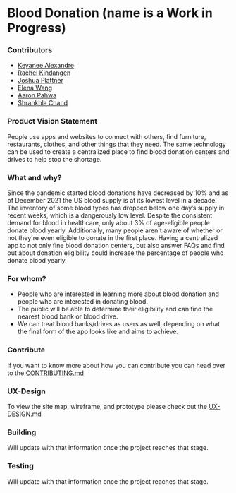 # Blood Donation (name is a Work in Progress)


### Contributors
* [Keyanee Alexandre](https://github.com/keyaneealexandre)
* [Rachel Kindangen](https://github.com/rkindangen)
* [Joshua Plattner](https://github.com/jplattner73)
* [Elena Wang](https://github.com/ELENA0206)
* [Aaron Pahwa](https://github.com/ampahwa)
* [Shrankhla Chand](https://github.com/shrankhla1234)

### Product Vision Statement
People use apps and websites to connect with others, find furniture, restaurants, clothes, and other things that they need. The same technology can be used to create a centralized place to find blood donation centers and drives to help stop the shortage.

### What and why?
Since the pandemic started blood donations have decreased by 10% and as of December 2021 the US blood supply is at its lowest level in a decade. The inventory of some blood types has dropped below one day’s supply in recent weeks, which is a dangerously low level. Despite the consistent demand for blood in healthcare, only about 3% of age-eligible people donate blood yearly. Additionally, many people aren't aware of whether or not they're even eligible to donate in the first place. Having a centralized app to not only fine blood donation centers, but also answer FAQs and find out about donation eligibility could increase the percentage of people who donate blood yearly.

### For whom?
* People who are interested in learning more about blood donation and people who are interested in donating blood. 
* The public will be able to determine their eligibility and can find the nearest blood bank or blood drive.
* We can treat blood banks/drives as users as well, depending on what the final form of the app looks like and aims to achieve. 


### Contribute
If you want to know more about how you can contribute you can head over to the [CONTRIBUTING.md](./CONTRIBUTING.md)


### UX-Design
To view the site map, wireframe, and prototype please check out the [UX-DESIGN.md](./UX-DESIGN.md)


### Building 
Will update with that information once the project reaches that stage.


### Testing
Will update with that information once the project reaches that stage.